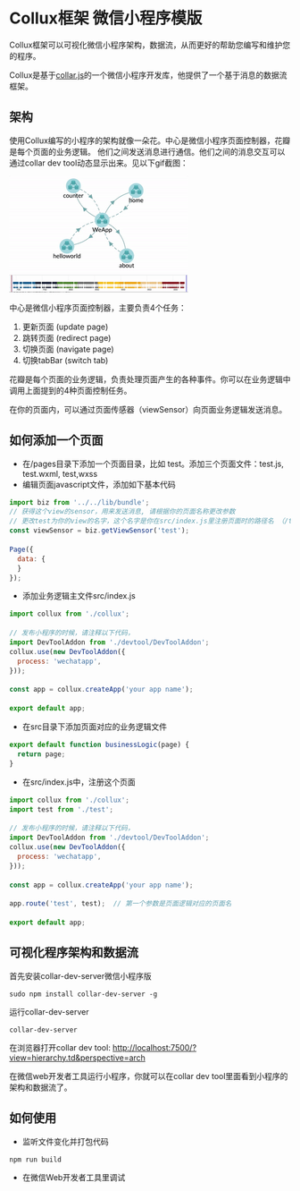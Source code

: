 # Collux框架 微信小程序模版

Collux框架可以可视化微信小程序架构，数据流，从而更好的帮助您编写和维护您的程序。

Collux是基于[collar.js](http://collarjs.com)的一个微信小程序开发库，他提供了一个基于消息的数据流框架。

## 架构

使用Collux编写的小程序的架构就像一朵花。中心是微信小程序页面控制器，花瓣是每个页面的业务逻辑。 他们之间发送消息进行通信。他们之间的消息交互可以通过collar dev tool动态显示出来。见以下gif截图：

![data flow diagram](assets/data-flow.gif)

中心是微信小程序页面控制器，主要负责4个任务：

1. 更新页面 (update page)
2. 跳转页面 (redirect page)
3. 切换页面 (navigate page)
4. 切换tabBar (switch tab)

花瓣是每个页面的业务逻辑，负责处理页面产生的各种事件。你可以在业务逻辑中调用上面提到的4种页面控制任务。

在你的页面内，可以通过页面传感器（viewSensor）向页面业务逻辑发送消息。


## 如何添加一个页面

- 在/pages目录下添加一个页面目录，比如 test。添加三个页面文件：test.js, test.wxml, test,wxss
- 编辑页面javascript文件，添加如下基本代码

```javascript
import biz from '../../lib/bundle';
// 获得这个view的sensor，用来发送消息, 请根据你的页面名称更改参数
// 更改test为你的view的名字，这个名字是你在src/index.js里注册页面时的路径名 （/test）
const viewSensor = biz.getViewSensor('test'); 

Page({
  data: {
  }  
});
```
- 添加业务逻辑主文件src/index.js
```javascript
import collux from './collux';

// 发布小程序的时候，请注释以下代码，
import DevToolAddon from './devtool/DevToolAddon';
collux.use(new DevToolAddon({
  process: 'wechatapp',
}));

const app = collux.createApp('your app name');

export default app;
```
- 在src目录下添加页面对应的业务逻辑文件
```javascript
export default function businessLogic(page) {
  return page;
}
```
- 在src/index.js中，注册这个页面
```javascript
import collux from './collux';
import test from './test';

// 发布小程序的时候，请注释以下代码，
import DevToolAddon from './devtool/DevToolAddon';
collux.use(new DevToolAddon({
  process: 'wechatapp',
}));

const app = collux.createApp('your app name');

app.route('test', test);  // 第一个参数是页面逻辑对应的页面名

export default app;
```


## 可视化程序架构和数据流

首先安装collar-dev-server微信小程序版

```text
sudo npm install collar-dev-server -g
```

运行collar-dev-server

````text
collar-dev-server
````

在浏览器打开collar dev tool: [http://localhost:7500/?view=hierarchy.td&perspective=arch](http://localhost:7500/?view=hierarchy.td&perspective=arch)

在微信web开发者工具运行小程序，你就可以在collar dev tool里面看到小程序的架构和数据流了。







## 如何使用

- 监听文件变化并打包代码
```text
npm run build
```

- 在微信Web开发者工具里调试

